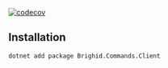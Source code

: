 [![codecov](https://codecov.io/gh/cythral/brighid-commands-client/branch/master/graph/badge.svg?token=n6ppCIl1VN)](https://codecov.io/gh/cythral/brighid-commands-client)

## Installation

```sh
dotnet add package Brighid.Commands.Client
```